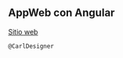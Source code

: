 ## AppWeb con Angular

[Sitio web](https://carldesigner.github.io/portafolio-angular/)

`@CarlDesigner`

